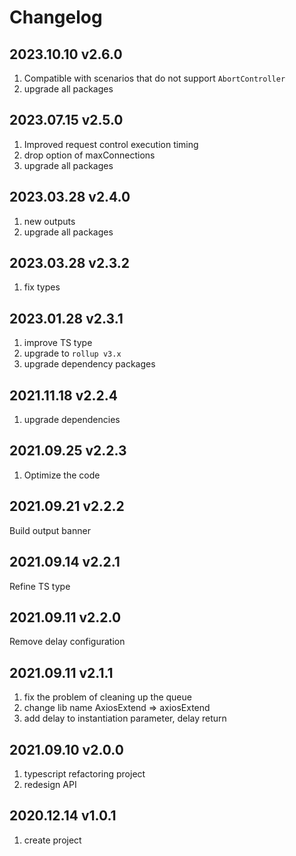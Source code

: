 # Changelog

## 2023.10.10 v2.6.0

1. Compatible with scenarios that do not support `AbortController`
2. upgrade all packages

## 2023.07.15 v2.5.0

1. Improved request control execution timing
2. drop option of maxConnections
3. upgrade all packages

## 2023.03.28 v2.4.0

1. new outputs
2. upgrade all packages

## 2023.03.28 v2.3.2

1. fix types

## 2023.01.28 v2.3.1

1. improve TS type
2. upgrade to `rollup v3.x`
3. upgrade dependency packages

## 2021.11.18 v2.2.4

1. upgrade dependencies

## 2021.09.25 v2.2.3

1. Optimize the code

## 2021.09.21 v2.2.2

Build output banner

## 2021.09.14 v2.2.1

Refine TS type

## 2021.09.11 v2.2.0

Remove delay configuration

## 2021.09.11 v2.1.1

1. fix the problem of cleaning up the queue
2. change lib name AxiosExtend => axiosExtend
3. add delay to instantiation parameter, delay return

## 2021.09.10 v2.0.0

1. typescript refactoring project
2. redesign API

## 2020.12.14 v1.0.1

1. create project
